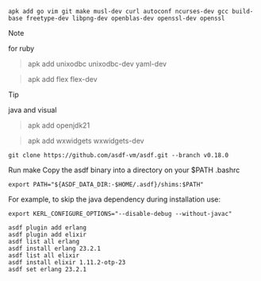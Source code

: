 ```
apk add go vim git make musl-dev curl autoconf ncurses-dev gcc build-base freetype-dev libpng-dev openblas-dev openssl-dev openssl
```

> [!NOTE]
> for ruby

> apk add unixodbc unixodbc-dev yaml-dev

> apk add flex flex-dev

> [!TIP]
> java and visual

> apk add openjdk21

> apk add wxwidgets wxwidgets-dev
```
git clone https://github.com/asdf-vm/asdf.git --branch v0.18.0
```
Run make
Copy the asdf binary into a directory on your $PATH
.bashrc
```
export PATH="${ASDF_DATA_DIR:-$HOME/.asdf}/shims:$PATH"
```
For example, to skip the java dependency during installation use:
```
export KERL_CONFIGURE_OPTIONS="--disable-debug --without-javac"
```
```
asdf plugin add erlang
asdf plugin add elixir
asdf list all erlang
asdf install erlang 23.2.1
asdf list all elixir
asdf install elixir 1.11.2-otp-23
asdf set erlang 23.2.1
```
